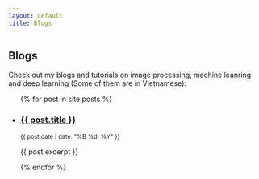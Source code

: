 ```yaml
---
layout: default
title: Blogs
---
```


## Blogs

Check out my blogs and tutorials on image processing, machine leanring and deep learning (Some of them are in Vietnamese):

<ul class="post-list">
  {% for post in site.posts %}
    <li>
      <h3><a href="{{ post.url | relative_url }}">{{ post.title }}</a></h3>
      <p><small>{{ post.date | date: "%B %d, %Y" }}</small></p>
      <p>{{ post.excerpt }}</p>
    </li>
  {% endfor %}
</ul>